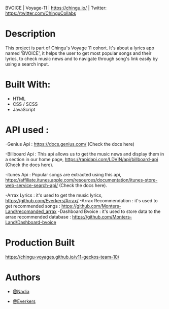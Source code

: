 BVOICE | Voyage-11 | https://chingu.io/ | Twitter: https://twitter.com/ChinguCollabs


# Description

This project is part of Chingu's Voyage 11 cohort.
It's about a lyrics app named 'BVOICE', it helps the user to get most popular songs and their lyrics, to check music news and to navigate through song's link easily by using a search input.

# Built With:

- HTML
- CSS / SCSS
- JavaScript

# API used : 

-Genius Api : https://docs.genius.com/ (Check the docs here)

-Billboard Api : This api allows us to get the music news and display them in a section in our home page, https://rapidapi.com/LDVIN/api/billboard-api (Check the docs here).

-itunes Api : Popular songs are extracted using this api, https://affiliate.itunes.apple.com/resources/documentation/itunes-store-web-service-search-api/ (Check the docs here).

-Arrax Lyrics : it's used to get the music lyrics, https://github.com/Everkers/Arrax/
-Arrax Recommendation : it's used to get recommended songs : https://github.com/Monters-Land/recomanded_arrax
-Dashboard Bvoice : it's used to store data to the arrax recommended database : https://github.com/Monters-Land/Dashboard-bvoice

# Production Built

https://chingu-voyages.github.io/v11-geckos-team-10/

# Authors

- [@Nadia](https://github.com/LaasriNadia)

- [@Everkers](https://github.com/Everkers)

